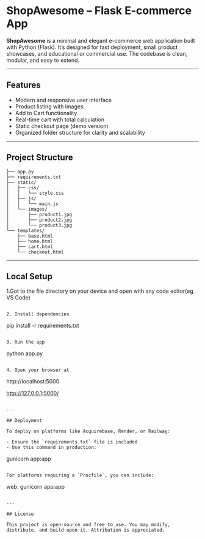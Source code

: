 # ShopAwesome – Flask E-commerce App

**ShopAwesome** is a minimal and elegant e-commerce web application built with Python (Flask). It’s designed for fast deployment, small product showcases, and educational or commercial use. The codebase is clean, modular, and easy to extend.

---

## Features

- Modern and responsive user interface  
- Product listing with images  
- Add to Cart functionality  
- Real-time cart with total calculation  
- Static checkout page (demo version)  
- Organized folder structure for clarity and scalability

---

## Project Structure

```
├── app.py
├── requirements.txt
├── static/
│   ├── css/
│   │   └── style.css
│   ├── js/
│   │   └── main.js
│   └── images/
│       ├── product1.jpg
│       ├── product2.jpg
│       └── product3.jpg
└── templates/
    ├── base.html
    ├── home.html
    ├── cart.html
    └── checkout.html
```

---

## Local Setup

1.Got to the file directory on your device and open with any code editor(eg. VS Code)
   ```

2. Install dependencies  
   ```
   pip install -r requirements.txt
   ```

3. Run the app  
   ```
   python app.py
   ```

4. Open your browser at  
   ```
   http://localhost:5000

   http://127.0.0.1:5000/
   ```

---

## Deployment

To deploy on platforms like Acquirebase, Render, or Railway:

- Ensure the `requirements.txt` file is included
- Use this command in production:
  ```
  gunicorn app:app
  ```

For platforms requiring a `Procfile`, you can include:
```
web: gunicorn app:app
```

---

## License

This project is open-source and free to use. You may modify, distribute, and build upon it. Attribution is appreciated.

